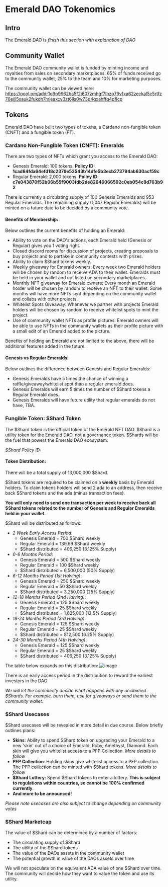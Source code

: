 # Emerald DAO Tokenomics

## Intro
The Emerald DAO is *finish this section with explanation of DAO*

## Community Wallet
The Emerald DAO community wallet is funded by minting income and royalties from sales on secondary marketplaces. 65% of funds received go to the community wallet, 25% to the team and 10% for marketing purposes.

The community wallet can be viewed here: https://pool.pm/addr1q9p9962ha5f2j607zmhgf7lhzp79vfxa62zeckal5c5rtfz76ejjl5xauk2fukdh7mjeaxcv3zt6jls0w73p4qxahffq4pflcp

## Tokens
Emerald DAO have built two types of tokens, a Cardano non-fungible token (CNFT) and a fungible token (FT).

### Cardano Non-Fungible Token (CNFT): Emeralds
There are two types of NFTs which grant you access to the Emerald DAO:
 * Genesis Emerald: 100 tokens. **Policy ID: 1cad64fda64efd18c2379e53543b14dfe5b3ecb273794ab630acf59c**
 * Regular Emerald: 2,000 tokens.   **Policy ID: c7e043870f52b06b55f9003fdb2de82646066592c0eb054c8d763b92**

There is currently a circulating supply of 100 Genesis Emeralds and 953 Regular Emeralds. The remaining supply (1,047 Regular Emeralds) will be minted on a future date to be decided by a community vote.

#### Benefits of Membership:
Below outlines the current benefits of holding an Emerald:
   * Ability to vote on the DAO's actions, each Emerald held (Genesis or Regular) gives you 1 voting right.
   * Closed discord rooms for discussion of projects, creating proposals to buy projects and to partake in community contests with prizes.
   * Ability to claim $Shard tokens weekly.
   * Weekly giveaway for Emerald owners: Every week two Emerald holders will be chosen by random to receive ADA to their wallet. Emeralds must be held in your wallet and not listed on secondary marketplaces.
   * Monthly NFT giveaway for Emerald owners: Every month an Emerald holder will be chosen by random to receive an NFT to their wallet. Some months will have more NFTs sent depending on the community wallet and collabs with other projects.
   * Whitelist Spots Giveaway: Whenever we partner with projects Emerald holders will be chosen by random to receive whitelist spots to mint the project.
   * Use of community wallet NFTs as profile pictures: Emerald owners will be able to use NFTs in the community wallets as their profile picture with a small edit of an Emerald added to the picture.

Benefits of holding an Emerald are not limited to the above, there will be additional features added in the future.

#### Genesis vs Regular Emeralds:
Below outlines the difference between Genesis and Regular Emeralds:
  * Genesis Emeralds have 5 times the chance of winning a raffle/giveaway/whitelist spot than a regular emerald does.
  * Genesis Emeralds will earn 5 times the number of $Shard tokens a Regular Emerald does. 
  * Genesis Emeralds will have future utility that regular emeralds do not have, TBA.

### Fungible Token: $Shard Token
The $Shard token is the official token of the Emerald NFT DAO. $Shard is a utility token for the Emerald DAO, not a governance token. $Shards will be the fuel that powers the Emerald DAO ecosystem.

*$Shard Policy ID:*

#### Token Distribution:
There will be a total supply of 13,000,000 $Shard.

$Shard tokens are required to be claimed on a **weekly** basis by Emerald holders.
To claim tokens holders will send 2 ada to an address, then receive back $Shard tokens and the ada (minus transaction fees).

**You will only need to send one transaction per week to receive back all $Shard tokens related to the number of Genesis and Regular Emeralds held in your wallet.**

$Shard will be distributed as follows:
 * *2 Week Early Access Period*: 
    * Genesis Emerald = 700 $Shard weekly
    * Regular Emerald = 139.69 $Shard weekly
    * $Shard distributed = 406,250 (3.125% Supply)
 * *0-6 Months Period*:
    * Genesis Emerald = 500 $Shard weekly
    * Regular Emerald = 100 $Shard weekly
    * $Shard distributed = 6,500,000 (50% Supply)
 * *6-12 Months Period (1st Halving)*:
    * Genesis Emerald = 250 $Shard weekly
    * Regular Emerald = 50 $Shard weekly
    * $Shard distributed = 3,250,000 (25% Supply)
 * *12-18 Months Period (2nd Halving)*: 
    * Genesis Emerald = 125 $Shard weekly
    * Regular Emerald = 25 $Shard weekly
    * $Shard distributed = 1,625,000 (12.5% Supply)
 * *18-24 Months Period (3rd Halving)*: 
    * Genesis Emerald = 125 $Shard weekly
    * Regular Emerald = 25 $Shard weekly
    * $Shard distributed = 812,500 (6.25% Supply)
 * *24-30 Months Period (4th Halving)*: 
    * Genesis Emerald = 125 $Shard weekly
    * Regular Emerald = 25 $Shard weekly
    * $Shard distributed = 406,250 (3.125% Supply)

The table below expands on this distribution:
![image](https://user-images.githubusercontent.com/99878273/155374786-331947bb-2a54-4ff7-8d09-7cd22d7e84a9.png)

There is an early access period in the distribution to reward the earliest investors in the DAO.

*We will let the community decide what happens with any unclaimed $Shards. For example, burn them, use for giveaways or send them to the community wallet.*

### $Shard Usecases
$Shard usecases will be revealed in more detail in due course. Below briefly outlines plans:

 * **Skins**: Ability to spend $Shard token on upgrading your Emerald to a new 'skin' out of a choice of Emerald, Ruby, Amethyst, Diamond. Each skin will give you whitelist access to a PFP Collection. *More details to follow*
 * **PFP Collection**: Holding skins give whitelist access to a PFP collection. The PFP collection can be minted with $Shard tokens. *More details to follow*
 * **$Shard Lottery**: Spend $Shard tokens to enter a lottery. **This is subject to regulations within countries, so cannot be 100% confirmed currently**.
 * **And more to be announced!**

*Please note usecases are also subject to change depending on community votes*

### $Shard Marketcap
The value of $Shard can be determined by a number of factors:
  * The circulating supply of $Shard
  * The utility of the $Shard tokens
  * The value of the DAOs assets in the community wallet
  * The potential growth in value of the DAOs assets over time

We will not speculate on the equivalent ADA value of one $Shard over time. The community will decide how they want to value the token and use its utility.
